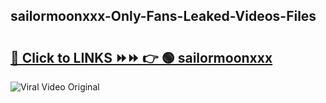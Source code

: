 
 ## sailormoonxxx-Only-Fans-Leaked-Videos-Files

# <h2><a href="https://mediaupload.pro?sailormoonxxx">🔗 Click to LINKS ⏩⏩ 👉 🟢 sailormoonxxx </a></h2>

<a href="https://mediaupload.pro?sailormoonxxx" rel="nofollow" data-target="animated-image.originalLink"><img src="https://i.ibb.co.com/xMMVF88/686577567.gif" alt="Viral Video Original" style="max-width: 100%; display: inline-block;" data-target="animated-image.originalImage"></a>